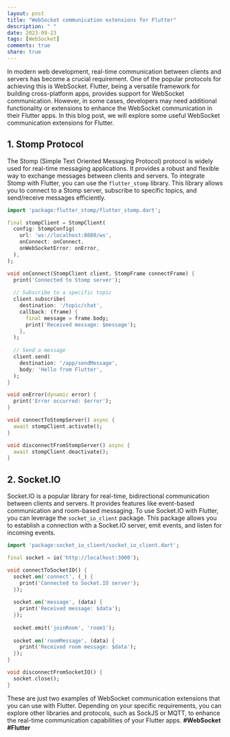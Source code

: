 ```yaml
---
layout: post
title: "WebSocket communication extensions for Flutter"
description: " "
date: 2023-09-23
tags: [WebSocket]
comments: true
share: true
---
```


In modern web development, real-time communication between clients and servers has become a crucial requirement. One of the popular protocols for achieving this is WebSocket. Flutter, being a versatile framework for building cross-platform apps, provides support for WebSocket communication. However, in some cases, developers may need additional functionality or extensions to enhance the WebSocket communication in their Flutter apps. In this blog post, we will explore some useful WebSocket communication extensions for Flutter.

## 1. Stomp Protocol

The Stomp (Simple Text Oriented Messaging Protocol) protocol is widely used for real-time messaging applications. It provides a robust and flexible way to exchange messages between clients and servers. To integrate Stomp with Flutter, you can use the `flutter_stomp` library. This library allows you to connect to a Stomp server, subscribe to specific topics, and send/receive messages efficiently.

```dart
import 'package:flutter_stomp/flutter_stomp.dart';

final stompClient = StompClient(
  config: StompConfig(
    url: 'ws://localhost:8080/ws',
    onConnect: onConnect,
    onWebSocketError: onError,
  ),
);

void onConnect(StompClient client, StompFrame connectFrame) {
  print('Connected to Stomp server');
  
  // Subscribe to a specific topic
  client.subscribe(
    destination: '/topic/chat',
    callback: (frame) {
      final message = frame.body;
      print('Received message: $message');
    },
  );
  
  // Send a message
  client.send(
    destination: '/app/sendMessage',
    body: 'Hello from Flutter',
  );
}

void onError(dynamic error) {
  print('Error occurred: $error');
}

void connectToStompServer() async {
  await stompClient.activate();
}

void disconnectFromStompServer() async {
  await stompClient.deactivate();
}
```

## 2. Socket.IO

Socket.IO is a popular library for real-time, bidirectional communication between clients and servers. It provides features like event-based communication and room-based messaging. To use Socket.IO with Flutter, you can leverage the `socket_io_client` package. This package allows you to establish a connection with a Socket.IO server, emit events, and listen for incoming events.

```dart
import 'package:socket_io_client/socket_io_client.dart';

final socket = io('http://localhost:3000');

void connectToSocketIO() {
  socket.on('connect', (_) {
    print('Connected to Socket.IO server');
  });
  
  socket.on('message', (data) {
    print('Received message: $data');
  });
  
  socket.emit('joinRoom', 'room1');
  
  socket.on('roomMessage', (data) {
    print('Received room message: $data');
  });
}

void disconnectFromSocketIO() {
  socket.close();
}
```

These are just two examples of WebSocket communication extensions that you can use with Flutter. Depending on your specific requirements, you can explore other libraries and protocols, such as SockJS or MQTT, to enhance the real-time communication capabilities of your Flutter apps. **#WebSocket** **#Flutter**